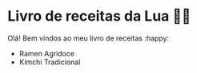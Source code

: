 # Livro de receitas da Lua :woman_cook:

Olá! Bem vindos ao meu livro de receitas :happy:

- Ramen Agridoce
- Kimchi Tradicional
